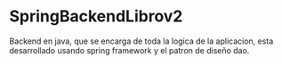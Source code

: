 # SpringBackendLibrov2
 Backend en java, que se encarga de toda la logica de la aplicacion, esta desarrollado usando spring framework y el patron de diseño dao.
 
